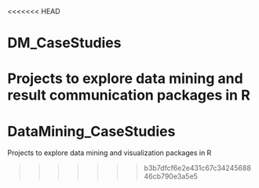<<<<<<< HEAD
# DM_CaseStudies
Projects to explore data mining and result communication packages in R
=======
# DataMining_CaseStudies
Projects to explore data mining and visualization packages in R
>>>>>>> b3b7dfcf6e2e431c67c3424568846cb790e3a5e5
